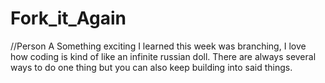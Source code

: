 # Fork_it_Again

//Person A 
Something exciting I learned this week was branching, I love how coding is kind of like an infinite russian doll. There are always several ways to do one thing but you can also keep building into said things. 